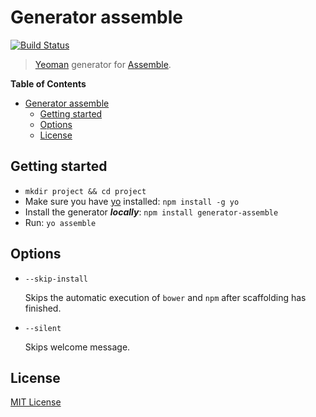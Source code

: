 # Generator assemble
[![Build Status](https://travis-ci.org/hariadi/generator-assemble.png)](https://travis-ci.org/hariadi/generator-assemble)

> [Yeoman][yeoman] generator for [Assemble][assemble].

**Table of Contents**

- [Generator assemble](#generator-assemble)
	- [Getting started](#getting-started)
	- [Options](#options)
	- [License](#license)


## Getting started
- `mkdir project && cd project`
- Make sure you have [yo](https://github.com/yeoman/yo) installed:
    `npm install -g yo`
- Install the generator ***locally***:
    `npm install generator-assemble`
- Run:
    `yo assemble`


## Options

* `--skip-install`

  Skips the automatic execution of `bower` and `npm` after
  scaffolding has finished.

* `--silent`

  Skips welcome message.


## License
[MIT License](http://en.wikipedia.org/wiki/MIT_License)

[yeoman]: http://yeoman.io/
[assemble]: https://github.com/assemble/assemble/
